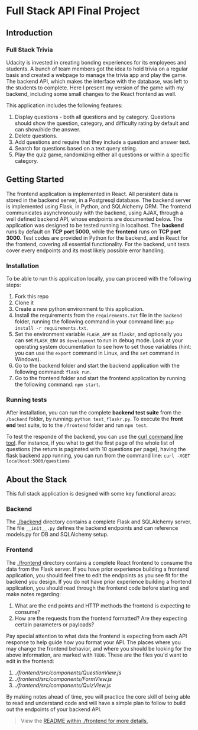 # Full Stack API Final Project

## Introduction

### Full Stack Trivia

Udacity is invested in creating bonding experiences for its employees and students. A bunch of team members got the idea to hold trivia on a regular basis and created a webpage to manage the trivia app and play the game. The backend API, which makes the interface with the database, was left to the students to complete. Here I present my version of the game with my backend, including some small changes to the React frontend as well.

This application includes the following features:

1. Display questions - both all questions and by category. Questions should show the question, category, and difficulty rating by default and can show/hide the answer.
2. Delete questions.
3. Add questions and require that they include a question and answer text.
4. Search for questions based on a text query string.
5. Play the quiz game, randomizing either all questions or within a specific category.

## Getting Started

The frontend application is implemented in React. All persistent data is stored in the backend server, in a Postgresql database. The backend server is implemented using Flask, in Python, and SQLAlchemy ORM.
The frontend communicates asynchronously with the backend, using AJAX, through a well defined backend API, whose endpoints are documented below.
The application was designed to be tested running in localhost. The **backend** runs by default on **TCP port 5000**, while the **frontend** runs on **TCP port 3000**.
Test codes are provided in Python for the backend, and in React for the frontend, covering all essential functionality.
For the backend, unit tests cover every endpoints and its most likely possible error handling.

### Installation

To be able to run this application locally, you can proceed with the following steps:
1. Fork this repo
2. Clone it
3. Create a new python environment to this application.
4. Install the requirements from the `requirements.txt` file in the `backend` folder, running the following command in your command line:
    `pip install -r requirements.txt`.       
5. Set the environment variable `FLASK_APP` as `flaskr`, and optionally you can set `FLASK_ENV` as `development` to run in debug mode. Look at your operating system documentation to see how to set those variables (hint: you can use the `export` command in Linux, and the `set` command in Windows).
6. Go to the backend folder and start the backend application with the following command: `flask run`.
7. Go to the frontend folder and start the frontend application by running the following command: `npm start`.

### Running tests

After installation, you can run the complete **backend test suite** from the `/backend` folder, by running: `python test_flaskr.py`.
To execute the **front end** test suite, to to the `/frontend` folder and run `npm test`.

To test the responde of the backend, you can use the [curl command line tool](https://curl.se/). For instance, if you what to get the first page of the whole list of questions (the return is paginated with 10 questions per page), having the flask backend app running, you can run from the command line: `curl -XGET localhost:5000/questions` 

## About the Stack

This full stack application is designed with some key functional areas:

### Backend
The [./backend](https://github.com/udacity/FSND/blob/master/projects/02_trivia_api/starter/backend/README.md) directory contains a complete Flask and SQLAlchemy server. The file `__init__.py` defines the backend endpoints and can reference models.py for DB and SQLAlchemy setup.

### Frontend

The [./frontend](https://github.com/udacity/FSND/blob/master/projects/02_trivia_api/starter/frontend/README.md) directory contains a complete React frontend to consume the data from the Flask server. If you have prior experience building a frontend application, you should feel free to edit the endpoints as you see fit for the backend you design. If you do not have prior experience building a frontend application, you should read through the frontend code before starting and make notes regarding:

1. What are the end points and HTTP methods the frontend is expecting to consume?
2. How are the requests from the frontend formatted? Are they expecting certain parameters or payloads? 

Pay special attention to what data the frontend is expecting from each API response to help guide how you format your API. The places where you may change the frontend behavior, and where you should be looking for the above information, are marked with `TODO`. These are the files you'd want to edit in the frontend:

1. *./frontend/src/components/QuestionView.js*
2. *./frontend/src/components/FormView.js*
3. *./frontend/src/components/QuizView.js*


By making notes ahead of time, you will practice the core skill of being able to read and understand code and will have a simple plan to follow to build out the endpoints of your backend API. 



>View the [README within ./frontend for more details.](./frontend/README.md)
